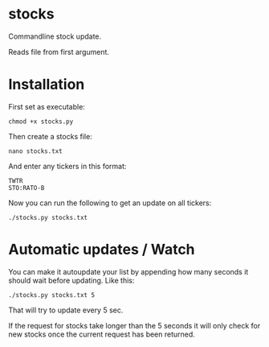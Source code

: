 stocks
======

Commandline stock update.

Reads file from first argument.

Installation
============
First set as executable:
```
chmod +x stocks.py
```

Then create a stocks file:
```
nano stocks.txt
```

And enter any tickers in this format:
```
TWTR
STO:RATO-B
```
Now you can run the following to get an update on all tickers:
```
./stocks.py stocks.txt
```

Automatic updates / Watch
=====
You can make it autoupdate your list by appending how many seconds it should wait before updating. Like this:
```
./stocks.py stocks.txt 5
```
That will try to update every 5 sec.

If the request for stocks take longer than the 5 seconds it will only check for new stocks once the current request has been returned.
